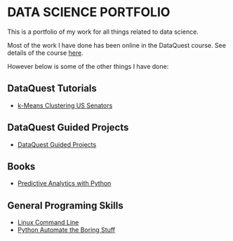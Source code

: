# DATA SCIENCE PORTFOLIO
This is a portfolio of my work for all things related to data science.

Most of the work I have done has been online in the DataQuest course. See details of the course [here](https://www.dataquest.io/path/data-scientist).

However below is some of the other things I have done:

## DataQuest Tutorials
* [k-Means Clustering US Senators](https://github.com/JasonMDev/dq-k-means)

## DataQuest Guided Projects
* [DataQuest Guided Projects](https://github.com/JasonMDev/guidedprojects)

## Books
* [Predictive Analytics with Python](https://github.com/JasonMDev/learning-python-predictive-analytics)

## General Programing Skills
* [Linux Command Line](https://github.com/JasonMDev/linux-command-line)
* [Python Automate the Boring Stuff](https://github.com/JasonMDev/automate-boring-stuff)
